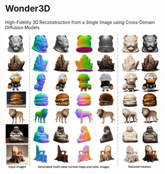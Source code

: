 # Wonder3D
High-Fidelity 3D Reconstruction from a Single Image using Cross-Domain Diffusion Models

![](assets/fig_teaser.png)
